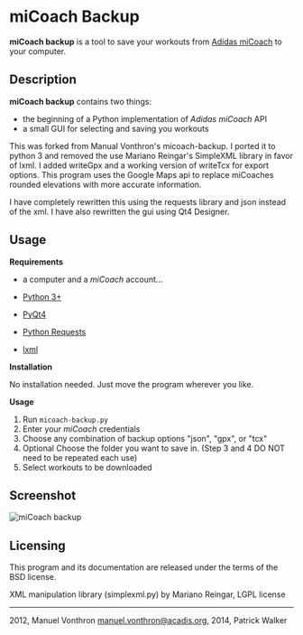miCoach Backup
=====

**miCoach backup** is a tool to save your workouts from [Adidas miCoach] to your computer.

Description
----

**miCoach backup** contains two things:

  - the beginning of a Python implementation of *Adidas miCoach* API 
  - a small GUI for selecting and saving you workouts

This was forked from Manual Vonthron's micoach-backup.  I ported it to python 3 and removed the use Mariano Reingar's SimpleXML library in favor of lxml.  I added writeGpx and a working version of writeTcx for export options. This program uses the Google Maps api to replace miCoaches rounded elevations with more accurate information.

I have completely rewritten this using the requests library and json instead of the xml.  I have also rewritten the gui using Qt4 Designer. 


Usage 
-----
**Requirements**
  - a computer and a *miCoach* account...

  - [Python 3+](http://www.python.org)
  - [PyQt4](http://www.riverbankcomputing.com/software/pyqt/intro)
  - [Python Requests](https://github.com/kennethreitz/requests)
  - [lxml](http://lxml.de/)

**Installation**

No installation needed. Just move the program wherever you like.

**Usage**

1. Run `micoach-backup.py`
2. Enter your *miCoach* credentials
3. Choose any combination of backup options "json", "gpx", or "tcx"
4. Optional Choose the folder you want to save in. (Step 3 and 4 DO NOT need to be repeated each use)
3. Select workouts to be downloaded


Screenshot
----

![miCoach backup](http://s21.postimg.org/ar5i9vucn/Screenshot_from_2014_03_31_21_15_49.png)

Licensing
---------

This program and its documentation are released under the terms of the
BSD license.

XML manipulation library (simplexml.py) by Mariano Reingar, LGPL license

----
2012, Manuel Vonthron <manuel.vonthron@acadis.org>,
2014, Patrick Walker

  [Adidas miCoach]: http://www.micoach.com/ 

